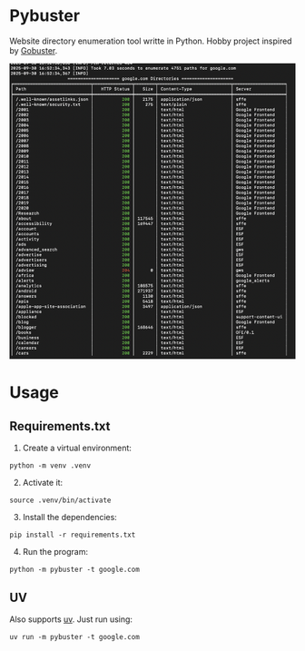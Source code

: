 # Pybuster

Website directory enumeration tool writte in Python. Hobby project inspired by [Gobuster](https://github.com/OJ/gobuster).

![alt text](https://github.com/Nyquist01/pybuster/blob/main/docs/images/table_.png)

# Usage


## Requirements.txt

1. Create a virtual environment:

```
python -m venv .venv
```

2. Activate it:

```
source .venv/bin/activate
```

3. Install the dependencies:

```
pip install -r requirements.txt
```

4. Run the program:

```
python -m pybuster -t google.com
```

## UV

Also supports [uv](https://docs.astral.sh/uv/). Just run using:

```
uv run -m pybuster -t google.com
```

